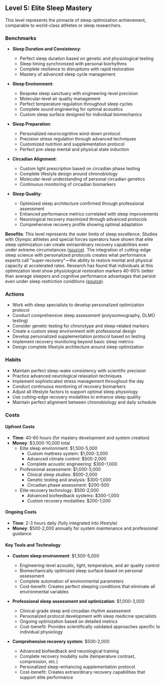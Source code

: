 ## Level 5: Elite Sleep Mastery

This level represents the pinnacle of sleep optimization achievement, comparable to world-class athletes or sleep researchers.

### Benchmarks
- **Sleep Duration and Consistency**: 
  - Perfect sleep duration based on genetic and physiological testing
  - Sleep timing synchronized with personal biorhythms
  - Complete resilience to disruptions with rapid restoration
  - Mastery of advanced sleep cycle management

- **Sleep Environment**: 
  - Bespoke sleep sanctuary with engineering-level precision
  - Molecular-level air quality management
  - Perfect temperature regulation throughout sleep cycles
  - Complete sound engineering for optimal acoustics
  - Custom sleep surface designed for individual biomechanics

- **Sleep Preparation**: 
  - Personalized neurocognitive wind-down protocol
  - Precision stress regulation through advanced techniques
  - Customized nutrition and supplementation protocol
  - Perfect pre-sleep mental and physical state induction

- **Circadian Alignment**: 
  - Custom light prescription based on circadian phase testing
  - Complete lifestyle design around chronobiology
  - Molecular-level understanding of personal circadian genetics
  - Continuous monitoring of circadian biomarkers

- **Sleep Quality**: 
  - Optimized sleep architecture confirmed through professional assessment
  - Enhanced performance metrics correlated with sleep improvements
  - Neurological recovery maximized through advanced protocols
  - Comprehensive recovery profile showing optimal adaptation

**Benefits**: This level represents the outer limits of sleep excellence. Studies with Olympic athletes and special forces operators have shown that elite sleep optimization can create extraordinary recovery capabilities even under extreme circumstances ([source](https://www.defense.gov/Explore/News/Article/Article/2311189/)). The integration of cutting-edge sleep science with personalized protocols creates what performance experts call "super-recovery"—the ability to restore mental and physical capacity at accelerated rates. Research has found that individuals at this optimization level show physiological restoration markers 40-60% better than average sleepers and cognitive performance advantages that persist even under sleep restriction conditions ([source](https://academic.oup.com/sleep)).

### Actions
- Work with sleep specialists to develop personalized optimization protocol
- Conduct comprehensive sleep assessment (polysomnography, DLMO testing)
- Consider genetic testing for chronotype and sleep-related markers
- Create a custom sleep environment with professional design
- Develop personalized supplementation protocol based on testing
- Implement recovery monitoring beyond basic sleep metrics
- Design complete lifestyle architecture around sleep optimization

### Habits
- Maintain perfect sleep-wake consistency with scientific precision
- Practice advanced neurological relaxation techniques
- Implement sophisticated stress management throughout the day
- Conduct continuous monitoring of recovery biomarkers
- Adjust all lifestyle factors to support optimal sleep physiology
- Use cutting-edge recovery modalities to enhance sleep quality
- Maintain perfect alignment between chronobiology and daily schedule

### Costs
#### Upfront Costs
- **Time**: 40-60 hours (for mastery development and system creation)
- **Money**: $3,000-10,000 total
  - Elite sleep environment: $1,500-5,000
    * Custom mattress system: $1,000-3,000
    * Advanced climate control: $500-2,000
    * Complete acoustic engineering: $300-1,000
  - Professional assessment: $1,000-3,000
    * Clinical sleep studies: $500-2,000
    * Genetic testing and analysis: $300-1,000
    * Circadian phase assessment: $200-500
  - Elite recovery technology: $500-2,000
    * Advanced biofeedback systems: $300-1,000
    * Custom recovery modalities: $200-1,000

#### Ongoing Costs
- **Time**: 2-3 hours daily (fully integrated into lifestyle)
- **Money**: $500-2,000 annually for system maintenance and professional guidance

#### Key Tools and Technology
- **Custom sleep environment**: $1,500-5,000
  * Engineering-level acoustic, light, temperature, and air quality control
  * Biomechanically optimized sleep surface based on personal assessment
  * Complete automation of environmental parameters
  * Cost-benefit: Creates perfect sleeping conditions that eliminate all environmental variables
  
- **Professional sleep assessment and optimization**: $1,000-3,000
  * Clinical-grade sleep and circadian rhythm assessment
  * Personalized protocol development with sleep medicine specialists
  * Ongoing optimization based on detailed metrics
  * Cost-benefit: Provides scientifically validated approaches specific to individual physiology
  
- **Comprehensive recovery system**: $500-2,000
  * Advanced biofeedback and neurological training
  * Complete recovery modality suite (temperature contrast, compression, etc.)
  * Personalized sleep-enhancing supplementation protocol
  * Cost-benefit: Creates extraordinary recovery capabilities that support elite performance
